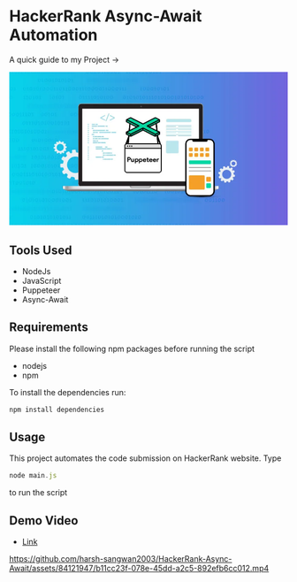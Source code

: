 # HackerRank Async-Await Automation

A quick guide to my Project ->

<img src ="/image.webp">

## Tools Used

- NodeJs
- JavaScript
- Puppeteer
- Async-Await

## Requirements

Please install the following npm packages before running the script

- nodejs
- npm

To install the dependencies run:

```js
npm install dependencies
```

## Usage

This project automates the code submission on HackerRank website.
Type 

```js
node main.js
``` 
to run the script

## Demo Video

- [Link](https://app.gemoo.com/share/home?codeId=DGq74djJgBWm6)



https://github.com/harsh-sangwan2003/HackerRank-Async-Await/assets/84121947/b11cc23f-078e-45dd-a2c5-892efb6cc012.mp4



